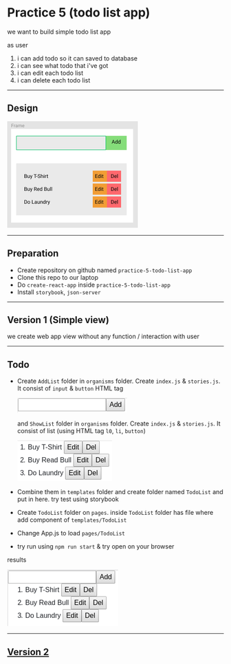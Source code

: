 # Practice 5 (todo list app)

we want to build simple todo list app

as user
1. i can add todo so it can saved to database
2. i can see what todo that i've got
3. i can edit each todo list
4. i can delete each todo list

---

## Design

![](./assets/design.png)

---

## Preparation

* Create repository on github named `practice-5-todo-list-app`
* Clone this repo to our laptop
* Do `create-react-app` inside `practice-5-todo-list-app`
* Install `storybook`, `json-server`

---

## Version 1 (Simple view)

we create web app view without any function / interaction with user

--- 

## Todo

* Create `AddList` folder in `organisms` folder. Create `index.js` & `stories.js`. It consist of `input` & `button` HTML tag
  
  ![](./assets/addlist.png)

  and `ShowList` folder in `organisms` folder. Create `index.js` & `stories.js`. It consist of list (using HTML tag `l0`, `li`, `button`)
  
  ![](./assets/showlist.png)
  
* Combine them in `templates` folder and create folder named `TodoList` and put in here. try test using storybook
* Create `TodoList` folder on `pages`. inside `TodoList` folder has file where add component of `templates/TodoList`
* Change App.js to load `pages/TodoList`
* try run using `npm run start` & try open on your browser

results

![](./assets/version-1.png)

---
## [Version 2](./README2.md)